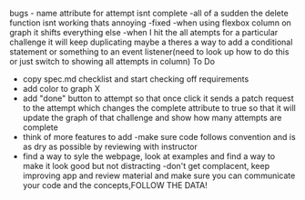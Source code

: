 bugs - name attribute for attempt isnt complete 
-all of a sudden the delete function isnt working thats annoying -fixed
-when using flexbox column on graph it shifts everything else
-when I hit the all atempts for a particular challenge it will keep duplicating
maybe a theres a way to add a conditional statement or something to an event listener(need to look up how to do this or just switch to showing all attempts in column)
To Do
- copy spec.md checklist and start checking off requirements
- add color to graph X
- add "done" button to attempt so that once click it sends a patch request to the attempt which changes the complete attribute  to true so that it will update the graph of that challenge and show how many attempts are complete
- think of more features to add
-make sure code follows convention and is as dry as possible by reviewing with instructor
- find a way to syle the webpage, look at examples and find a way to make it look good but not distracting 
-don't get complacent, keep improving app and review material and make sure you can communicate your code and the concepts,FOLLOW THE DATA!

 
